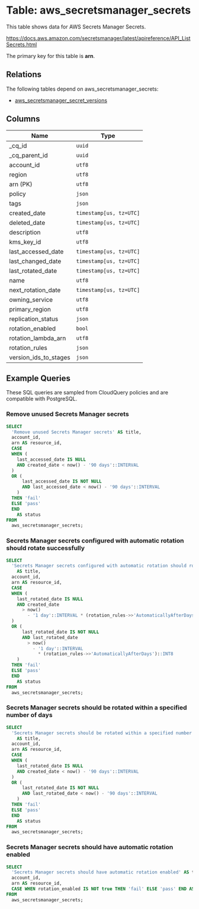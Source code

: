 # Table: aws_secretsmanager_secrets

This table shows data for AWS Secrets Manager Secrets.

https://docs.aws.amazon.com/secretsmanager/latest/apireference/API_ListSecrets.html

The primary key for this table is **arn**.

## Relations

The following tables depend on aws_secretsmanager_secrets:
  - [aws_secretsmanager_secret_versions](aws_secretsmanager_secret_versions)

## Columns

| Name          | Type          |
| ------------- | ------------- |
|_cq_id|`uuid`|
|_cq_parent_id|`uuid`|
|account_id|`utf8`|
|region|`utf8`|
|arn (PK)|`utf8`|
|policy|`json`|
|tags|`json`|
|created_date|`timestamp[us, tz=UTC]`|
|deleted_date|`timestamp[us, tz=UTC]`|
|description|`utf8`|
|kms_key_id|`utf8`|
|last_accessed_date|`timestamp[us, tz=UTC]`|
|last_changed_date|`timestamp[us, tz=UTC]`|
|last_rotated_date|`timestamp[us, tz=UTC]`|
|name|`utf8`|
|next_rotation_date|`timestamp[us, tz=UTC]`|
|owning_service|`utf8`|
|primary_region|`utf8`|
|replication_status|`json`|
|rotation_enabled|`bool`|
|rotation_lambda_arn|`utf8`|
|rotation_rules|`json`|
|version_ids_to_stages|`json`|

## Example Queries

These SQL queries are sampled from CloudQuery policies and are compatible with PostgreSQL.

### Remove unused Secrets Manager secrets

```sql
SELECT
  'Remove unused Secrets Manager secrets' AS title,
  account_id,
  arn AS resource_id,
  CASE
  WHEN (
    last_accessed_date IS NULL
    AND created_date < now() - '90 days'::INTERVAL
  )
  OR (
      last_accessed_date IS NOT NULL
      AND last_accessed_date < now() - '90 days'::INTERVAL
    )
  THEN 'fail'
  ELSE 'pass'
  END
    AS status
FROM
  aws_secretsmanager_secrets;
```

### Secrets Manager secrets configured with automatic rotation should rotate successfully

```sql
SELECT
  'Secrets Manager secrets configured with automatic rotation should rotate successfully'
    AS title,
  account_id,
  arn AS resource_id,
  CASE
  WHEN (
    last_rotated_date IS NULL
    AND created_date
      > now()
        - '1 day'::INTERVAL * (rotation_rules->>'AutomaticallyAfterDays')::INT8
  )
  OR (
      last_rotated_date IS NOT NULL
      AND last_rotated_date
        > now()
          - '1 day'::INTERVAL
            * (rotation_rules->>'AutomaticallyAfterDays')::INT8
    )
  THEN 'fail'
  ELSE 'pass'
  END
    AS status
FROM
  aws_secretsmanager_secrets;
```

### Secrets Manager secrets should be rotated within a specified number of days

```sql
SELECT
  'Secrets Manager secrets should be rotated within a specified number of days'
    AS title,
  account_id,
  arn AS resource_id,
  CASE
  WHEN (
    last_rotated_date IS NULL
    AND created_date < now() - '90 days'::INTERVAL
  )
  OR (
      last_rotated_date IS NOT NULL
      AND last_rotated_date < now() - '90 days'::INTERVAL
    )
  THEN 'fail'
  ELSE 'pass'
  END
    AS status
FROM
  aws_secretsmanager_secrets;
```

### Secrets Manager secrets should have automatic rotation enabled

```sql
SELECT
  'Secrets Manager secrets should have automatic rotation enabled' AS title,
  account_id,
  arn AS resource_id,
  CASE WHEN rotation_enabled IS NOT true THEN 'fail' ELSE 'pass' END AS status
FROM
  aws_secretsmanager_secrets;
```


